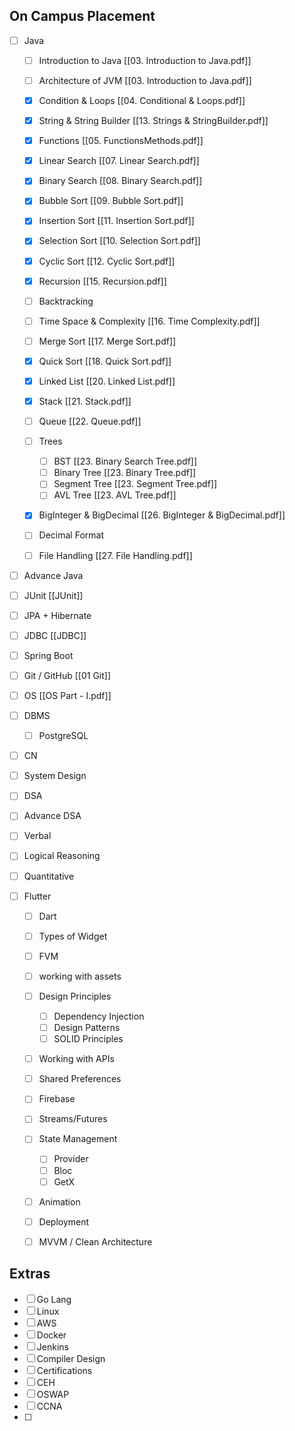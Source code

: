 ## On Campus Placement
- [ ]  Java
	- [ ] Introduction to Java [[03. Introduction to Java.pdf]]
	- [ ] Architecture of JVM [[03. Introduction to Java.pdf]]
	- [x] Condition & Loops [[04. Conditional & Loops.pdf]]
	- [x] String & String Builder [[13. Strings & StringBuilder.pdf]]
	- [x] Functions [[05. FunctionsMethods.pdf]]
	- [x] Linear Search [[07. Linear Search.pdf]]
	- [x] Binary Search [[08. Binary Search.pdf]]
	- [x] Bubble Sort [[09. Bubble Sort.pdf]]
	- [x] Insertion Sort [[11. Insertion Sort.pdf]]
	- [x] Selection Sort [[10. Selection Sort.pdf]]
	- [x] Cyclic Sort [[12. Cyclic Sort.pdf]]
	- [x] Recursion [[15. Recursion.pdf]]
	- [ ] Backtracking
	- [ ] Time Space & Complexity [[16. Time Complexity.pdf]]
	- [ ] Merge Sort [[17. Merge Sort.pdf]]
	- [x] Quick Sort [[18. Quick Sort.pdf]]
	- [x] Linked List [[20. Linked List.pdf]]
	- [x] Stack [[21. Stack.pdf]]
	- [ ] Queue [[22. Queue.pdf]]
	- [ ] Trees 
		- [ ] BST [[23. Binary Search Tree.pdf]]
		- [ ] Binary Tree [[23. Binary Tree.pdf]]
		- [ ]    Segment Tree [[23. Segment Tree.pdf]]
		- [ ] AVL Tree [[23. AVL Tree.pdf]]
	- [x] BigInteger & BigDecimal [[26. BigInteger & BigDecimal.pdf]]
	- [ ] Decimal Format
	- [ ] File Handling [[27. File Handling.pdf]]



- [ ] Advance Java
- [ ] JUnit [[JUnit]]
- [ ] JPA + Hibernate
- [ ] JDBC [[JDBC]]
- [ ] Spring Boot 
- [ ] Git / GitHub [[01 Git]]
- [ ] OS [[OS Part - I.pdf]]


- [ ] DBMS 
	- [ ] PostgreSQL

- [ ] CN

- [ ] System Design

- [ ] DSA

- [ ] Advance DSA

- [ ] Verbal 

- [ ] Logical Reasoning

- [ ] Quantitative

- [ ] Flutter
	- [ ] Dart
	- [ ] Types of Widget
	- [ ] FVM
	- [ ] working with assets
	- [ ] Design Principles
		- [ ] Dependency Injection
		- [ ] Design Patterns
		- [ ] SOLID Principles
	 - [ ] Working with APIs
	 - [ ] Shared Preferences
	 - [ ] Firebase
	 - [ ] Streams/Futures
	 - [ ] State Management
		 - [ ] Provider
		 - [ ] Bloc
		 - [ ] GetX
	 - [ ] Animation
	- [ ] Deployment
	- [ ] MVVM / Clean Architecture 


## Extras 
- [ ] Go Lang
- [ ] Linux
- [ ] AWS
- [ ] Docker
- [ ] Jenkins
- [ ] Compiler Design
- [ ] Certifications
- [ ] CEH
- [ ] OSWAP
- [ ] CCNA
- [ ] 